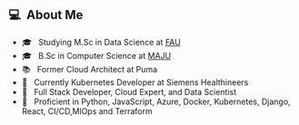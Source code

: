 <h2> 💻 &nbsp;About Me </h2>
<ul>
    <li>🎓 &nbsp; Studying M.Sc in Data Science at <a href="https://www.fau.eu/">FAU</a></li>
    <li>🎓 &nbsp; B.Sc in Computer Science at <a href="https://jinnah.edu/">MAJU</a></li>
    <li>📚 &nbsp;  Former Cloud Architect at Puma</li>
    <li>🚀 &nbsp;  Currently Kubernetes Developer at Siemens Healthineers</li>
    <li>👑 &nbsp; Full Stack Developer, Cloud Expert, and Data Scientist</li>
    <li>🔧 &nbsp; Proficient in Python, JavaScript, Azure, Docker, Kubernetes, Django, React, CI/CD,MlOps and Terraform</li>
</ul>
